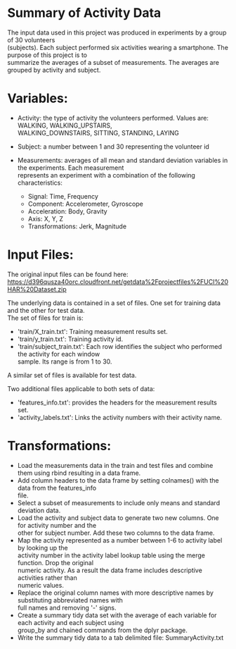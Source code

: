 Summary of Activity Data
========================

The input data used in this project was produced in experiments by a group of 30 volunteers  
(subjects). Each subject performed six activities wearing a smartphone. The purpose of this project is to  
summarize the averages of a subset of measurements. The averages are grouped by activity and subject.


Variables:
==========

- Activity: the type of activity the volunteers performed. Values are: WALKING, WALKING_UPSTAIRS,  
WALKING_DOWNSTAIRS, SITTING, STANDING, LAYING

- Subject: a number between 1 and 30 representing the volunteer id

- Measurements: averages of all mean and standard deviation variables in the experiments. Each measurement  
represents an experiment with a combination of the following characteristics:
	- Signal: Time, Frequency
	- Component: Accelerometer, Gyroscope
	- Acceleration: Body, Gravity
	- Axis: X, Y, Z
	- Transformations: Jerk, Magnitude 

Input Files:
=================

The original input files can be found here:
https://d396qusza40orc.cloudfront.net/getdata%2Fprojectfiles%2FUCI%20HAR%20Dataset.zip 

The underlying data is contained in a set of files. One set for training data and the other for test data.  
The set of files for train is:
- 'train/X_train.txt': Training measurement results set.
- 'train/y_train.txt': Training activity id.
- 'train/subject_train.txt': Each row identifies the subject who performed the activity for each window  
sample. Its range is from 1 to 30. 

A similar set of files is available for test data.

Two additional files applicable to both sets of data:
- 'features_info.txt': provides the headers for the measurement results set.
- 'activity_labels.txt': Links the activity numbers with their activity name.


Transformations:
================

- Load the measurements data in the train and test files and combine them using rbind resulting in a  data frame.
- Add column headers to the data frame by setting colnames() with the data from the features_info  
file.
- Select a subset of measurements to include only means and standard deviation data.
- Load the activity and subject data to generate two new columns. One for activity number and the  
other for subject number. Add these two columns to the data frame.
- Map the activity represented as a number between 1-6 to activity label by looking up the  
activity number in the activity label lookup table using the merge function. Drop the original  
numeric activity. As a result the data frame includes descriptive activities rather than  
numeric values.
- Replace the original column names with more descriptive names by substituting abbreviated names with  
full names and removing '-' signs.
- Create a summary tidy data set with the average of each variable for each activity and each subject using  
group_by and chained commands from the dplyr package.
- Write the summary tidy data to a tab delimited file: SummaryActivity.txt
   


